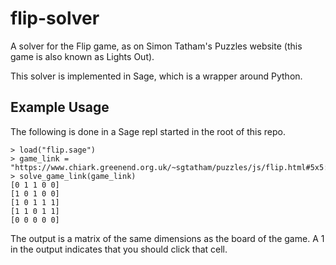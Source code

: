 # flip-solver
A solver for the Flip game, as on Simon Tatham's Puzzles website (this game is also known as Lights Out).

This solver is implemented in Sage, which is a wrapper around Python.

## Example Usage
The following is done in a Sage repl started in the root of this repo.
```sage
> load("flip.sage")
> game_link = "https://www.chiark.greenend.org.uk/~sgtatham/puzzles/js/flip.html#5x5:c600007080001c4000070800018c000631000318400043080009c0000c2100018c000007280001c4000470000118800043100009c800007200000ce00042300018c000027000009c0000270000318,716a020"
> solve_game_link(game_link)
[0 1 1 0 0]
[1 0 1 0 0]
[1 0 1 1 1]
[1 1 0 1 1]
[0 0 0 0 0]
```
The output is a matrix of the same dimensions as the board of the game. A 1 in the output indicates that you should click that cell.
